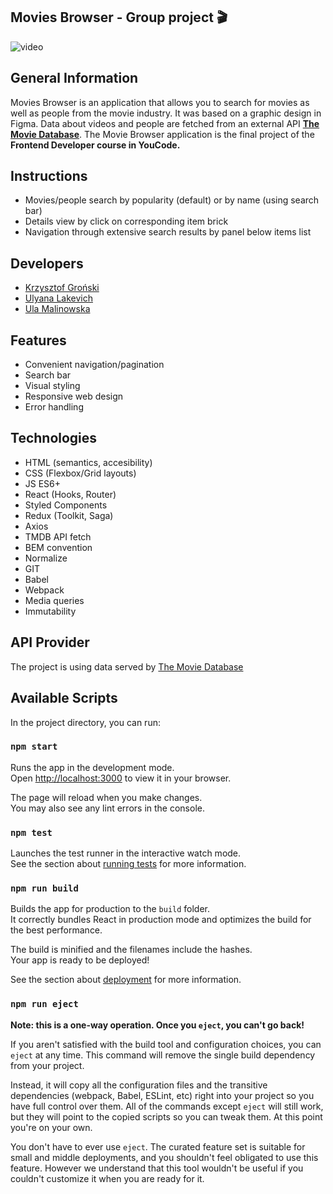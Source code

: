 ## Movies Browser - Group project  🎬 

![video](public/gif.gif)

## General Information

Movies Browser is an application that allows you to search for movies as well as people from the movie industry. 
It was based on a graphic design in Figma. Data about videos and people are fetched from an external API [**The Movie Database**](https://www.themoviedb.org/).
The Movie Browser application is the final project of the **Frontend Developer course in YouCode.**


## Instructions
- Movies/people search by popularity (default) or by name (using search bar)
- Details view by click on corresponding item brick
- Navigation through extensive search results by panel below items list

## Developers
- [Krzysztof Groński](https://github.com/krzysztof-gronski)
- [Ulyana Lakevich](https://github.com/ulyanalakevich)
- [Ula Malinowska](https://github.com/ursmal1948)

## Features
- Convenient navigation/pagination
- Search bar
- Visual styling
- Responsive web design
- Error handling

## Technologies
- HTML (semantics, accesibility)
- CSS (Flexbox/Grid layouts)
- JS ES6+
- React (Hooks, Router)
- Styled Components
- Redux (Toolkit, Saga)
- Axios
- TMDB API fetch
- BEM convention
- Normalize 
- GIT
- Babel
- Webpack
- Media queries
- Immutability
## API Provider
The project is using data served by [The Movie Database](https://www.themoviedb.org/)

## Available Scripts

In the project directory, you can run:

### `npm start`

Runs the app in the development mode.\
Open [http://localhost:3000](http://localhost:3000) to view it in your browser.

The page will reload when you make changes.\
You may also see any lint errors in the console.

### `npm test`

Launches the test runner in the interactive watch mode.\
See the section about [running tests](https://facebook.github.io/create-react-app/docs/running-tests) for more information.

### `npm run build`

Builds the app for production to the `build` folder.\
It correctly bundles React in production mode and optimizes the build for the best performance.

The build is minified and the filenames include the hashes.\
Your app is ready to be deployed!

See the section about [deployment](https://facebook.github.io/create-react-app/docs/deployment) for more information.

### `npm run eject`

**Note: this is a one-way operation. Once you `eject`, you can't go back!**

If you aren't satisfied with the build tool and configuration choices, you can `eject` at any time. This command will remove the single build dependency from your project.

Instead, it will copy all the configuration files and the transitive dependencies (webpack, Babel, ESLint, etc) right into your project so you have full control over them. All of the commands except `eject` will still work, but they will point to the copied scripts so you can tweak them. At this point you're on your own.

You don't have to ever use `eject`. The curated feature set is suitable for small and middle deployments, and you shouldn't feel obligated to use this feature. However we understand that this tool wouldn't be useful if you couldn't customize it when you are ready for it.
